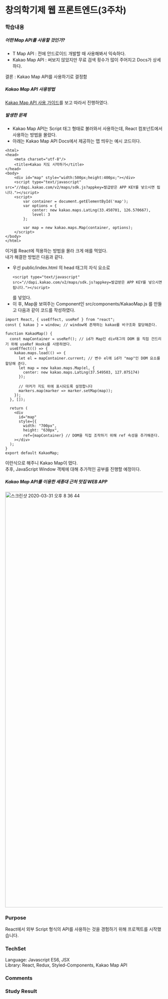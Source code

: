 # 창의학기제 웹 프론트엔드(3주차)

### 학습내용
##### 어떤 Map API를 사용할 것인가?
- T Map API : 전에 안드로이드 개발할 때 사용해봐서 익숙하다.   
- Kakao Map API : 써보지 않았지만 무료 검색 횟수가 많이 주어지고 Docs가 상세하다.   

결론 : Kakao Map API를 사용하기로 결정함

##### Kakao Map API 사용방법
[Kakao Map API 사용 가이드](http://apis.map.kakao.com/web/guide/)를 보고 따라서 진행하였다.   

##### 발생한 문제

- Kakao Map API는 Script 태그 형태로 불러와서 사용하는데, React 컴포넌트에서 사용하는 방법을 몰랐다.   
- 아래는 Kakao Map API Docs에서 제공하는 맵 띄우는 예시 코드이다.
```
<html>
<head>
	<meta charset="utf-8"/>
	<title>Kakao 지도 시작하기</title>
</head>
<body>
	<div id="map" style="width:500px;height:400px;"></div>
	<script type="text/javascript" src="//dapi.kakao.com/v2/maps/sdk.js?appkey=발급받은 APP KEY를 넣으시면 됩니다."></script>
	<script>
		var container = document.getElementById('map');
		var options = {
			center: new kakao.maps.LatLng(33.450701, 126.570667),
			level: 3
		};

		var map = new kakao.maps.Map(container, options);
	</script>
</body>
</html>
```
이거를 React에 적용하는 방법을 몰라 크게 애를 먹었다.   
내가 해결한 방법은 다음과 같다.   
- 우선 public/index.html 의 head 태그의 자식 요소로 
    ```
    <script type="text/javascript" src="//dapi.kakao.com/v2/maps/sdk.js?appkey=발급받은 APP KEY를 넣으시면 됩니다."></script>
    ```
    를 넣었다.
- 이 후, Map을 보여주는 Component인 src/components/KakaoMap.js 를 만들고 다음과 같이 코드를 작성하였다.   
```
import React, { useEffect, useRef } from "react";
const { kakao } = window; // window에 존재하는 kakao를 비구조화 할당해준다.

function KakaoMap() {
  const mapContainer = useRef(); // id가 Map인 div태그의 DOM 을 직접 건드리기 위해 useRef Hooks를 사용하였다.
  useEffect(() => {
    kakao.maps.load(() => {
      let el = mapContainer.current; // 변수 el에 id가 "map"인 DOM 요소를 할당해 준다.
      let map = new kakao.maps.Map(el, {
        center: new kakao.maps.LatLng(37.549503, 127.075174)
      });

      // 마커가 지도 위에 표시되도록 설정합니다
      markers.map(marker => marker.setMap(map));
    });
  }, []);

  return (
    <div
      id="map"
      style={{
        width: "700px",
        height: "630px",
        ref={mapContainer} // DOM을 직접 조작하기 위해 ref 속성을 추가해준다.
    ></div>
  );
}
export default KakaoMap;

```
이런식으로 해주니 Kakao Map이 떴다.   
추후, JavaScript Window 객체에 대해 추가적인 공부를 진행할 예정이다.

##### Kakao Map API를 이용한 세종대 근처 맛집 WEB APP

<img width="1330" alt="스크린샷 2020-03-31 오후 8 36 44" src="https://user-images.githubusercontent.com/52201658/78022334-b99fda00-738f-11ea-9ec4-1762e4443d1e.png">


### Purpose
React에서 외부 Script 형식의 API를 사용하는 것을 경험하기 위해 프로젝트를 시작했습니다.

### TechSet
Language: Javascript ES6, JSX   
Library: React, Redux, Styled-Components, Kakao Map API 

### Comments

### Study Result

